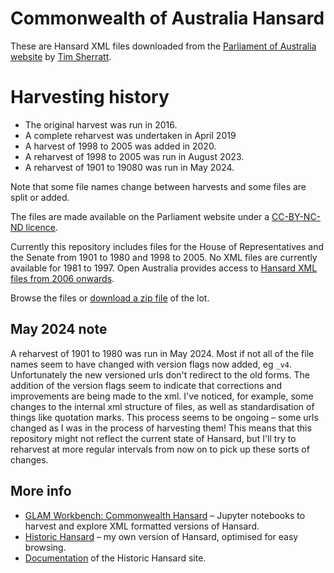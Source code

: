 # Commonwealth of Australia Hansard

These are Hansard XML files downloaded from the [Parliament of Australia website](http://parlinfo.aph.gov.au/parlInfo/search/summary/summary.w3p;adv%3Dyes;orderBy%3D_fragment_number,doc_date-rev;query%3DDataset%3Ahansardr,hansardr80;resCount%3DDefault) by [Tim Sherratt](http://timsherratt.org).

# Harvesting history

- The original harvest was run in 2016.
- A complete reharvest was undertaken in April 2019
- A harvest of 1998 to 2005 was added in 2020. 
- A reharvest of 1998 to 2005 was run in August 2023.
- A reharvest of 1901 to 19080 was run in May 2024.

Note that some file names change between harvests and some files are split or added.

The files are made available on the Parliament website under a [CC-BY-NC-ND licence](http://www.aph.gov.au/Help/Disclaimer_Privacy_Copyright#c).

Currently this repository includes files for the House of Representatives and the Senate from 1901 to 1980 and 1998 to 2005. No XML files are currently available for 1981 to 1997. Open Australia provides access to [Hansard XML files from 2006 onwards](http://data.openaustralia.org.au/).

Browse the files or [download a zip file](https://github.com/wragge/hansard-xml/archive/master.zip) of the lot.

## May 2024 note

A reharvest of 1901 to 1980 was run in May 2024. Most if not all of the file names seem to have changed with version flags now added, eg `_v4`. Unfortunately the new versioned urls don't redirect to the old forms. The addition of the version flags seem to indicate that corrections and improvements are being made to the xml. I've noticed, for example, some changes to the internal xml structure of files, as well as standardisation of things like quotation marks. This process seems to be ongoing ­– some urls changed as I was in the process of harvesting them! This means that this repository might not reflect the current state of Hansard, but I'll try to reharvest at more regular intervals from now on to pick up these sorts of changes.

## More info

* [GLAM Workbench: Commonwealth Hansard](https://glam-workbench.net/hansard/) – Jupyter notebooks to harvest and explore XML formatted versions of Hansard.
* [Historic Hansard](http://historichansard.net/) – my own version of Hansard, optimised for easy browsing.
* [Documentation](http://timsherratt.org/digital-heritage-handbook/docs/historic-hansard/) of the Historic Hansard site.
